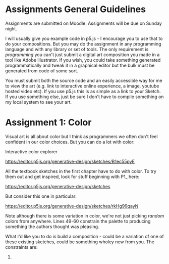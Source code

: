 # Assignments General Guidelines

Assignments are submitted on Moodle.  Assignments will be due on
Sunday night.

I will usually give you example code in p5.js - I encourage you to use
that to do your compositions. But you may do the assignment in any
programming language and with any library or set of tools.  The only
requirement is *programming* you can't just submit a digital art
composition you made in a tool like Adobe Illustrator.  If you wish,
you could take something generated programmatically and tweak it in a
graphical editor but the bulk must be generated from code of some
sort.

You must submit both the source code and an easily accessible way for
me to view the art (e.g. link to interactive online experience, a
image, youtube hosted video etc).  If you use p5.js this is as simple
as a link to your Sketch.  If you use something else, just be sure I
don't have to compile something on my local system to see your art.

# Assignment 1: Color

Visual art is all about color but I think as programmers we often
don't feel confident in our color choices.  But you can do a lot with
color:

Interactive color explorer

https://editor.p5js.org/generative-design/sketches/B1ec55pyE

All the textbook sketches in the first chapter have to do with color.
To try them out and get inspired, look for stuff beginning with P1_ here:

https://editor.p5js.org/generative-design/sketches

But consider this one in particular:

https://editor.p5js.org/generative-design/sketches/rkHg99qayN

Note although there is some variation in color, we're not just picking
*random* colors from anywhere.  Lines 49-60 constrain the palette to
producing something the authors thought was pleasing.

What I'd like you to do is build a composition - could be a variation
of one of these existing sketches, could be something wholey new from
you.  The constraints are:

1.
